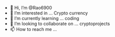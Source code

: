 - 👋 Hi, I’m @Rao6900
- 👀 I’m interested in ... Crypto currency
- 🌱 I’m currently learning ... coding
- 💞️ I’m looking to collaborate on ... cryptoprojects
- 📫 How to reach me ... 

<!---
Rao6900/Rao6900 is a ✨ special ✨ repository because its `README.md` (this file) appears on your GitHub profile.
You can click the Preview link to take a look at your changes.
--->
